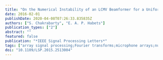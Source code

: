 ```yaml
---
title: "On the Numerical Instability of an LCMV Beamformer for a Uniform Linear Array"
date: 2016-02-01
publishDate: 2020-04-08T07:26:33.835835Z
authors: ["S. Chakrabarty", "E. A. P. Habets"]
publication_types: ["2"]
abstract: ""
featured: false
publication: "*IEEE Signal Processing Letters*"
tags: ["array signal processing;Fourier transforms;microphone arrays;numerical stability;speech enhancement;short-time Fourier transform;speech enhancement;power patterns;broadband signals;multiple directional constraints;uniform linear array;linearly constrained minimum variance beamformer;LCMV beamformer;numerical instability;Microphones;Array signal processing;Speech;Sensor arrays;Microphone arrays;Array signal processing;LCMV;beamforming;Array signal processing;beamforming;LCMV;microphone arrays"]
doi: "10.1109/LSP.2015.2513004"
---
```



